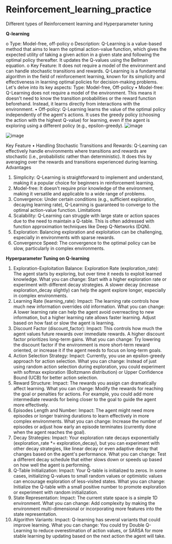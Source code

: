 # Reinforcement_learning_practice
Different types of Reinforcement learning and Hyperparameter tuning

**Q-learning**

o	Type: Model-free, off-policy
o	Description: Q-Learning is a value-based method that aims to learn the optimal action-value function, which gives the expected utility of taking a given action in a given state and following the optimal policy thereafter. It updates the Q-values using the Bellman equation.
o	Key Feature: It does not require a model of the environment and can handle stochastic transitions and rewards.
Q-Learning is a fundamental algorithm in the field of reinforcement learning, known for its simplicity and effectiveness in learning optimal policies for decision-making problems. Let's delve into its key aspects:
Type: Model-free, Off-policy
•	Model-free: Q-Learning does not require a model of the environment. This means it doesn't need to know the transition probabilities or the reward function beforehand. Instead, it learns directly from interactions with the environment.
•	Off-policy: Q-Learning learns the value of the optimal policy independently of the agent's actions. It uses the greedy policy (choosing the action with the highest Q-value) for learning, even if the agent is exploring using a different policy (e.g., epsilon-greedy).
![image](https://github.com/user-attachments/assets/6c089531-3a87-4bef-a421-6e6f6ce35dc9)

![image](https://github.com/user-attachments/assets/5d6e03c5-9068-49de-98f0-63316f80dc73)

Key Feature
•	Handling Stochastic Transitions and Rewards: Q-Learning can effectively handle environments where transitions and rewards are stochastic (i.e., probabilistic rather than deterministic). It does this by averaging over the rewards and transitions experienced during learning.
Advantages
1.	Simplicity: Q-Learning is straightforward to implement and understand, making it a popular choice for beginners in reinforcement learning.
2.	Model-free: It doesn't require prior knowledge of the environment, making it versatile and applicable to a wide range of problems.
3.	Convergence: Under certain conditions (e.g., sufficient exploration, decaying learning rate), Q-Learning is guaranteed to converge to the optimal action-value function.
Limitations
1.	Scalability: Q-Learning can struggle with large state or action spaces due to the need to maintain a Q-table. This is often addressed with function approximation techniques like Deep Q-Networks (DQN).
2.	Exploration: Balancing exploration and exploitation can be challenging, especially in environments with sparse rewards.
3.	Convergence Speed: The convergence to the optimal policy can be slow, particularly in complex environments.


**Hyperparameter Tuning on Q-learning**
1. Exploration-Exploitation Balance:
Exploration Rate (exploration_rate): The agent starts by exploring, but over time it needs to exploit learned knowledge.
What you can change: Start with a higher exploration rate or experiment with different decay strategies. A slower decay (increase exploration_decay slightly) can help the agent explore longer, especially in complex environments.
2. Learning Rate (learning_rate):
Impact: The learning rate controls how much new information overrides old information.
What you can change: A lower learning rate can help the agent avoid overreacting to new information, but a higher learning rate allows faster learning. Adjust based on how fast or slow the agent is learning.
3. Discount Factor (discount_factor):
Impact: This controls how much the agent values future rewards over immediate rewards. A higher discount factor prioritizes long-term gains.
What you can change: Try lowering the discount factor if the environment is more short-term reward oriented, or increase it if the agent needs to focus on long-term goals.
4. Action Selection Strategy:
Impact: Currently, you use an epsilon-greedy approach for action selection.
What you can change: Instead of just using random action selection during exploration, you could experiment with softmax exploration (Boltzmann distribution) or Upper Confidence Bound (UCB) for better action selection.
5. Reward Structure:
Impact: The rewards you assign can dramatically affect learning.
What you can change: Modify the rewards for reaching the goal or penalties for actions. For example, you could add more intermediate rewards for being closer to the goal to guide the agent more effectively.
6. Episodes Length and Number:
Impact: The agent might need more episodes or longer training durations to learn effectively in more complex environments.
What you can change: Increase the number of episodes or adjust how early an episode terminates (currently done when the agent reaches the goal).
7. Decay Strategies:
Impact: Your exploration rate decays exponentially (exploration_rate *= exploration_decay), but you can experiment with other decay strategies, like linear decay or even adaptive decay that changes based on the agent's performance.
What you can change: Test a different decay schedule that either slows down or speeds up based on how well the agent is performing.
8. Q-Table Initialization:
Impact: Your Q-table is initialized to zeros. In some cases, initializing Q-values to small random values or optimistic values can encourage exploration of less-visited states.
What you can change: Initialize the Q-table with a small positive number to promote exploration or experiment with random initialization.
9. State Representation:
Impact: The current state space is a simple 1D environment.
What you can change: Add complexity by making the environment multi-dimensional or incorporating more features into the state representation.
10. Algorithm Variants:
Impact: Q-learning has several variants that could improve learning.
What you can change: You could try Double Q-Learning to reduce overestimation of action values, or SARSA for more stable learning by updating based on the next action the agent will take.







